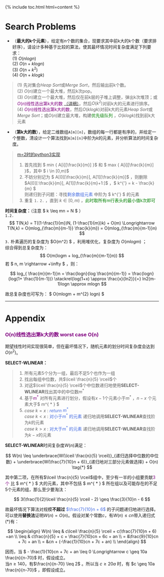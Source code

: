 <script type="text/x-mathjax-config">
  MathJax.Hub.Config({
    tex2jax: {
      inlineMath: [ ['$','$'], ["\\(","\\)"] ],
      processEscapes: true
    }
  });
</script>
<script src="https://cdn.mathjax.org/mathjax/latest/MathJax.js?config=TeX-AMS-MML_HTMLorMML" type="text/javascript"></script>

{% include toc.html html=content %}

# Search Problems
- （**最大的k个元素**），给定有n个数的集合，现要求其中前k大的k个数（要求排好序），请设计多种基于比较的算法，使其最坏情况时间复杂度满足下列要求：<br>(1) $O(nlogn)$ <br> (2) $O(n+klogn)$ <br> (3) $O(n+k^2)$ <br> (4) $O(n+klogk)$ 

> (1) 先对集合*Heap Sort*或*Merge Sort*，然后输出前k个数。<br>
> (2) $O(n)$建立一个最大堆，然后k次pop。<br>
> (3) $O(n)$建立一个最大堆，然后仅在前k层的子堆上调整，弹出k次堆顶；或<font color="purple">$O(n)$线性选出第k大的数</font> [（详细）](#on线性选出第k大的数-worst-case-on)，然后$O(k^2)$对前k大的元素进行排序。<br>
> (4) <font color="purple">$O(n)$线性选出第k大的数</font>，然后$O(klogk)$对前k大的元素*Heap Sort*或*Merge Sort*；或$O(n)$建立最大堆，构建<font color="green">优先级队列 </font> ，$O(klogk)$找到前k大元素

- （**第k大的数**），给定二维数组`A[m][n]`，数组的每一行都是有序的，并给定一个整数，清设计一个算法找到`A[m][n]`中阶为*k*的元素，并分析算法的时间复杂度。

> [m=2时的python3实现](../code/2022_8_15.py) <br>
> 1. 首先找到 $ min \{ A[i][\frac{k}{m}] \}$ 和 $ max \{ A[i][\frac{k}{m}] \}$，其中 $ i \in [0,m)$ <br> 
> 2. 不妨分别记为 $ A[0][\frac{k}{m}], A[1][\frac{k}{m}]$ ，则删除 $A[0][:\frac{k}{m}], A[1][\frac{k}{m}+1:]$ ，$ k^{'} = k - \frac{k}{m} $ <br> 
> 则递归到子问题：寻找<font color="Royalblue">剩余数组元素</font> 中阶为 $ k^{'} $ 的元素
> 3. 重复 `1.` `2.` ，直到 $k \in [0,m)$ ，<font color="green">此时取所有m行表头的最小值k次即可 </font> <br>

**时间复杂度：**（注意 $ k \leq mn = N $ ）<br>
`1.2.` $$ T(N,k) = T((1-\frac{1}{m})N, (1-\frac{1}{m})k) + O(m) \Longrightarrow T(N,k) = O(mlog_{\frac{m}{m-1}} \frac{k}{m}) = O(mlog_{\frac{m}{m-1}}n) $$
`3.` 朴素遍历的复杂度为 $O(m^2) $ ，利用堆优化，复杂度为 $O(mlogm)$ ； <br>
综合得到总复杂度为： $$ O(m(logm + log_{\frac{m}{m-1}}n)) $$ 若 $ n, m \rightarrow +\infty $ ，则： 

$$
log_{ \frac{m}{m-1}}n = \frac{logn}{log \frac{m}{m-1}} = \frac{logn}{log(1+ \frac{1}{m-1})} 
\stackrel{log(1+x) \approx \frac{x}{ln2}}{=} ln2(m-1)logn \approx mlogn
$$

故总复杂度也可写为： $ O(mlogm + m^{2} logn) $

---

# Appendix

### <font color="purple">O(n)线性选出第k大的数 worst case O(n)</font>

期望线性时间实现很简单，但在最坏情况下，随机元素的划分时间复杂度会达到$O(n^2)$。

**SELECT-WLINEAR：** 

> 1.  所有元素5个分为一组，最后不足5个也作为一组
> 2.  找出每组中位数，共$\lceil \frac{n}{5} \rceil$个
> 3.  对这$\lceil \frac{n}{5} \rceil$个中位数递归地使用**SELECT-WLINEAR**找出其中的中位数$m^{*}$
> 4.  基于<font color="purple">$m^{*}$ </font> 对所有元素进行划分，假设有$x-1$个元素小于$m^{ * }$ ，$n-x$ 个元素大于$ m^{ * } $
> 5.  *case* $k = x$ : <font color="RoyalBlue"> *return* $m^{*}$ </font> <br>
>    *case* $k < x$ : <font color="RoyalBlue">对小于$m^{*}$ 的元素</font> 递归地调用**SELECT-WLINEAR**查找阶为$k$的元素 <br>
>    *case* $k > x$ : <font color="RoyalBlue">对大于$m^{*}$ 的元素</font> 递归地调用**SELECT-WLINEAR**查找阶为$k-x$的元素 <br>      
    
**SELECT-WLINEAR**时间复杂度$W(n)$满足：

$$ 
W(n) \leq \underbrace{W(\lceil \frac{n}{5} \rceil)}_{递归选择中位数的中位数} + \underbrace{W(\frac{7}{10}n + 6)}_{递归地对三部分元素做选择} + O(n) \tag{*}
$$

其中第二项，在所有$\lceil \frac{n}{5} \rceil$组中，至少有一半的小组要贡献<font color="purple">3个</font> 比 $ m^{ * } $ 大的元素，其中不包括 $ m^{ * } $ 所在组以及可能存在的不足5个元素的组，那么至少要淘汰：

$$
3(\frac{1}{2}\lceil \frac{n}{5} \rceil - 2) \geq \frac{3}{10}n - 6
$$

故最坏情况下算法对规模**不超过** <font color="RoyalBlue"> $\frac{7}{10}n + 6$ </font> 的子问题递归地进行选择。 <br>
可以使用**替换法**证明$W(n) = O(n)$。假设对某个常数$c$，有$W(n) \leq cn$带入递归式$(*)$有：

$$ 
\begin{align}
W(n) \leq & c\lceil \frac{n}{5} \rceil + c(\frac{7}{10}n + 6) +an \\
\leq & c\frac{n}{5} + c + \frac{7}{10}cn + 6c + an \\
= &\frac{9}{10}cn + 7c + an \\
= &cn + (-\frac{1}{10}cn + 7c + an) \\
\end{align}
$$

因而，当 $ - \frac{1}{10}cn + 7c + an \leq 0 \Longrightarrow c \geq 10a \frac{n}{n-70}$ 时，假设成立。<br>
当$n \geq 140$，有$\frac{n}{n-70} \leq 2$ 。所以当 $c \geq 20a$ 时，有 $c \geq 10a \frac{n}{n-70}$ ，即假设成立。


